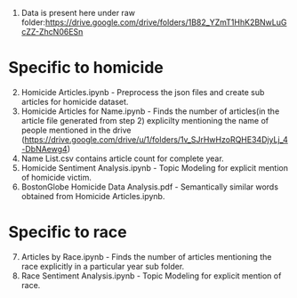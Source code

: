 1. Data is present here under raw folder:https://drive.google.com/drive/folders/1B82_YZmT1HhK2BNwLuGcZZ-ZhcN06ESn

# Specific to homicide
2. Homicide Articles.ipynb - Preprocess the json files and create sub articles for homicide dataset.
3. Homicide Articles for Name.ipynb - Finds the number of articles(in the article file generated from step 2) explicilty mentioning the name of people mentioned in    the drive (https://drive.google.com/drive/u/1/folders/1v_SJrHwHzoRQHE34DjyLj_4-DbNAewg4)
4. Name List.csv contains article count for complete year.
5. Homicide Sentiment Analysis.ipynb - Topic Modeling for explicit mention of homicide victim.
6. BostonGlobe Homicide Data Analysis.pdf - Semantically similar words obtained from Homicide Articles.ipynb.

# Specific to race
7. Articles by Race.ipynb - Finds the number of articles mentioning the race explicitly in a particular year sub folder.
8. Race Sentiment Analysis.ipynb - Topic Modeling for explicit mention of race.

